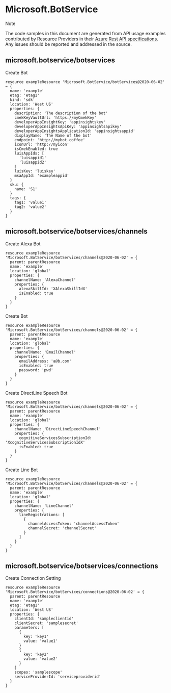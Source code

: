 # Microsoft.BotService
  
> [!NOTE]
> The code samples in this document are generated from API usage examples contributed by Resource Providers in their [Azure Rest API specifications](https://github.com/Azure/azure-rest-api-specs). Any issues should be reported and addressed in the source.


## microsoft.botservice/botservices

Create Bot
```bicep
resource exampleResource 'Microsoft.BotService/botServices@2020-06-02' = {
  name: 'example'
  etag: 'etag1'
  kind: 'sdk'
  location: 'West US'
  properties: {
    description: 'The description of the bot'
    cmekKeyVaultUrl: 'https://myCmekKey'
    developerAppInsightKey: 'appinsightskey'
    developerAppInsightsApiKey: 'appinsightsapikey'
    developerAppInsightsApplicationId: 'appinsightsappid'
    displayName: 'The Name of the bot'
    endpoint: 'http://mybot.coffee'
    iconUrl: 'http://myicon'
    isCmekEnabled: true
    luisAppIds: [
      'luisappid1'
      'luisappid2'
    ]
    luisKey: 'luiskey'
    msaAppId: 'exampleappid'
  }
  sku: {
    name: 'S1'
  }
  tags: {
    tag1: 'value1'
    tag2: 'value2'
  }
}
```

## microsoft.botservice/botservices/channels

Create Alexa Bot
```bicep
resource exampleResource 'Microsoft.BotService/botServices/channels@2020-06-02' = {
  parent: parentResource 
  name: 'example'
  location: 'global'
  properties: {
    channelName: 'AlexaChannel'
    properties: {
      alexaSkillId: 'XAlexaSkillIdX'
      isEnabled: true
    }
  }
}
```

Create Bot
```bicep
resource exampleResource 'Microsoft.BotService/botServices/channels@2020-06-02' = {
  parent: parentResource 
  name: 'example'
  location: 'global'
  properties: {
    channelName: 'EmailChannel'
    properties: {
      emailAddress: 'a@b.com'
      isEnabled: true
      password: 'pwd'
    }
  }
}
```

Create DirectLine Speech Bot
```bicep
resource exampleResource 'Microsoft.BotService/botServices/channels@2020-06-02' = {
  parent: parentResource 
  name: 'example'
  location: 'global'
  properties: {
    channelName: 'DirectLineSpeechChannel'
    properties: {
      cognitiveServicesSubscriptionId: 'XcognitiveServicesSubscriptionIdX'
      isEnabled: true
    }
  }
}
```

Create Line Bot
```bicep
resource exampleResource 'Microsoft.BotService/botServices/channels@2020-06-02' = {
  parent: parentResource 
  name: 'example'
  location: 'global'
  properties: {
    channelName: 'LineChannel'
    properties: {
      lineRegistrations: [
        {
          channelAccessToken: 'channelAccessToken'
          channelSecret: 'channelSecret'
        }
      ]
    }
  }
}
```

## microsoft.botservice/botservices/connections

Create Connection Setting
```bicep
resource exampleResource 'Microsoft.BotService/botServices/connections@2020-06-02' = {
  parent: parentResource 
  name: 'example'
  etag: 'etag1'
  location: 'West US'
  properties: {
    clientId: 'sampleclientid'
    clientSecret: 'samplesecret'
    parameters: [
      {
        key: 'key1'
        value: 'value1'
      }
      {
        key: 'key2'
        value: 'value2'
      }
    ]
    scopes: 'samplescope'
    serviceProviderId: 'serviceproviderid'
  }
}
```
